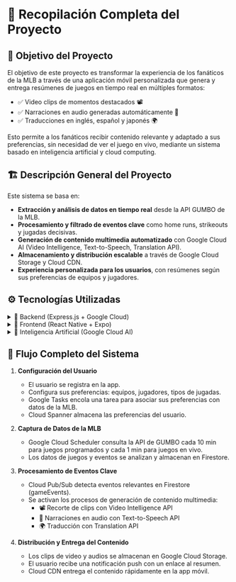 # 📌 Recopilación Completa del Proyecto

## 🎯 Objetivo del Proyecto

El objetivo de este proyecto es transformar la experiencia de los fanáticos de la MLB a través de una aplicación móvil personalizada que genera y entrega resúmenes de juegos en tiempo real en múltiples formatos:

- ✅ Video clips de momentos destacados 📽️
- ✅ Narraciones en audio generadas automáticamente 🎤
- ✅ Traducciones en inglés, español y japonés 🌍

Esto permite a los fanáticos recibir contenido relevante y adaptado a sus preferencias, sin necesidad de ver el juego en vivo, mediante un sistema basado en inteligencia artificial y cloud computing.

## 🏗️ Descripción General del Proyecto

Este sistema se basa en:

- **Extracción y análisis de datos en tiempo real** desde la API GUMBO de la MLB.
- **Procesamiento y filtrado de eventos clave** como home runs, strikeouts y jugadas decisivas.
- **Generación de contenido multimedia automatizado** con Google Cloud AI (Video Intelligence, Text-to-Speech, Translation API).
- **Almacenamiento y distribución escalable** a través de Google Cloud Storage y Cloud CDN.
- **Experiencia personalizada para los usuarios**, con resúmenes según sus preferencias de equipos y jugadores.

## ⚙️ Tecnologías Utilizadas

<details>
<summary>📌 Backend (Express.js + Google Cloud)</summary>

- **Node.js + Express.js** → Servidor backend RESTful.
- **Cloud Spanner** → Base de datos relacional para almacenar usuarios, preferencias y juegos.
- **Firestore** → Base de datos NoSQL para almacenar eventos y resúmenes.
- **Redis (Memorystore)** → Caché para mejorar rendimiento y reducir latencia.
- **Google Tasks + Scheduler** → Automatización de procesamiento de datos en tiempo real.
- **Cloud Pub/Sub + Eventarc** → Notificación de eventos clave en juegos.
- **Google Cloud Logging & Monitoring** → Supervisión y diagnóstico de la infraestructura.

</details>

<details>
<summary>📌 Frontend (React Native + Expo)</summary>

- **React Native** → Framework principal para el desarrollo móvil.
- **Expo** → Permite pruebas rápidas y despliegues ágiles sin necesidad de compilación manual.
- **Axios** → Cliente HTTP para comunicación con el backend.
- **Redux** → Gestión del estado global de la app.
- **EAS (Expo Application Services)** → Para generar builds de demostración y distribución OTA.

</details>

<details>
<summary>📌 Inteligencia Artificial (Google Cloud AI)</summary>

- **Vertex AI** → Entrena modelos de Machine Learning para personalizar resúmenes según historial de usuario.
- **Google Video Intelligence API** → Recorta automáticamente clips de momentos clave en los juegos.
- **Google Text-to-Speech API** → Genera narraciones automáticas en inglés, español y japonés.
- **Google Translation API** → Traduce contenido para ofrecer una experiencia multilingüe.

</details>

## 🔄 Flujo Completo del Sistema

1. **Configuración del Usuario**
   - El usuario se registra en la app.
   - Configura sus preferencias: equipos, jugadores, tipos de jugadas.
   - Google Tasks encola una tarea para asociar sus preferencias con datos de la MLB.
   - Cloud Spanner almacena las preferencias del usuario.

2. **Captura de Datos de la MLB**
   - Google Cloud Scheduler consulta la API de GUMBO cada 10 min para juegos programados y cada 1 min para juegos en vivo.
   - Los datos de juegos y eventos se analizan y almacenan en Firestore.

3. **Procesamiento de Eventos Clave**
   - Cloud Pub/Sub detecta eventos relevantes en Firestore (gameEvents).
   - Se activan los procesos de generación de contenido multimedia:
     - 📽️ Recorte de clips con Video Intelligence API
     - 🎤 Narraciones en audio con Text-to-Speech API
     - 🌍 Traducción con Translation API

4. **Distribución y Entrega del Contenido**
   - Los clips de video y audios se almacenan en Google Cloud Storage.
   - El usuario recibe una notificación push con un enlace al resumen.
   - Cloud CDN entrega el contenido rápidamente en la app móvil.
